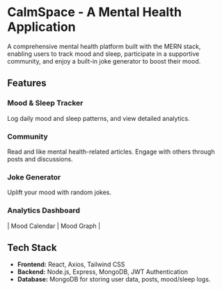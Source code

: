 # CalmSpace - A Mental Health Application


A comprehensive mental health platform built with the MERN stack, enabling users to track mood and sleep, participate in a supportive community, and enjoy a built-in joke generator to boost their mood.

## Features

### Mood & Sleep Tracker
Log daily mood and sleep patterns, and view detailed analytics.

### Community
Read and like mental health-related articles. Engage with others through posts and discussions.

### Joke Generator
Uplift your mood with random jokes.

### Analytics Dashboard
| Mood Calendar | Mood Graph |

## Tech Stack

- **Frontend:** React, Axios, Tailwind CSS
- **Backend:** Node.js, Express, MongoDB, JWT Authentication
- **Database:** MongoDB for storing user data, posts, mood/sleep logs.
